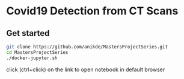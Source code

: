 # Covid19 Detection from CT Scans

## Get started
```bash
git clone https://github.com/anikde/MastersProjectSeries.git
cd MastersProjectSeries
./docker-jupyter.sh
```
click (ctrl+click) on the link to open notebook in default browser
